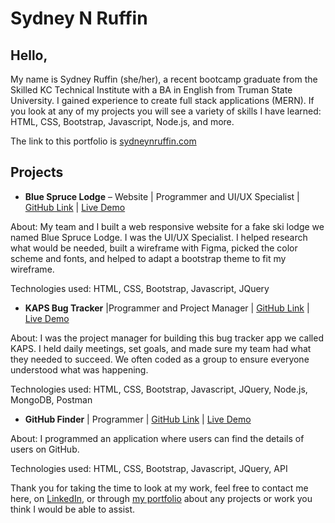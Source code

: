 # Sydney N Ruffin

## Hello,


My name is Sydney Ruffin (she/her), a recent bootcamp graduate from the Skilled KC Technical Institute with a BA in English from Truman State University. I gained experience to create full stack applications (MERN). If you look at any of my projects you will see a variety of skills I have learned: HTML, CSS, Bootstrap, Javascript, Node.js, and more.

The link to this portfolio is [sydneynruffin.com](https://sydneynruffin.com/)

## Projects

- **Blue Spruce Lodge** – Website | Programmer and UI/UX Specialist | [GitHub Link](https://github.com/UlisesPeguero/ski-resort) | [Live Demo](https://ulisespeguero.github.io/ski-resort/)

About: My team and I built a web responsive website for a fake ski lodge we named Blue Spruce Lodge. I was the UI/UX Specialist. I helped research what would be needed, built a wireframe with Figma, picked the color scheme and fonts, and helped to adapt a bootstrap theme to fit my wireframe.

Technologies used: HTML, CSS, Bootstrap, Javascript, JQuery

- **KAPS Bug Tracker** |Programmer and Project Manager | [GitHub Link](https://github.com/Afranklin6262/KAPS-Capstone) | [Live Demo](https://vast-thicket-55975.herokuapp.com/)

About: I was the project manager for building this bug tracker app we called KAPS. I held daily meetings, set goals, and made sure my team had what they needed to succeed. We often coded as a group to ensure everyone understood what was happening.

Technologies used: HTML, CSS, Bootstrap, Javascript, JQuery, Node.js, MongoDB, Postman

- **GitHub Finder** | Programmer | [GitHub Link](https://github.com/LiketheCity/githubFinder) | [Live Demo](https://likethecity.github.io/githubFinder/)

About: I programmed an application where users can find the details of users on GitHub.

Technologies used: HTML, CSS, Bootstrap, Javascript, JQuery, API


Thank you for taking the time to look at my work, feel free to contact me here, on [LinkedIn](https://www.linkedin.com/in/sydney-n-ruffin-806170164/), or through [my portfolio](https://sydneynruffin.com/) about any projects or work you think I would be able to assist.
